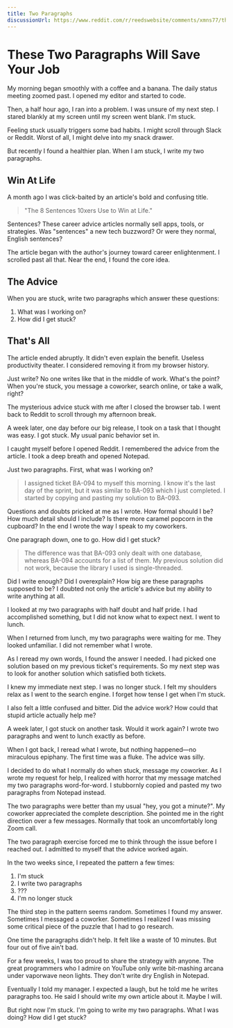 ```yaml
---
title: Two Paragraphs
discussionUrl: https://www.reddit.com/r/reedswebsite/comments/xmns77/these_two_paragraphs_will_save_your_job/
---
```


# These Two Paragraphs Will Save Your Job

My morning began smoothly with a coffee and a banana. The daily status meeting zoomed past. I opened my editor and started to code.

Then, a half hour ago, I ran into a problem. I was unsure of my next step. I stared blankly at my screen until my screen went blank. I'm stuck.

Feeling stuck usually triggers some bad habits. I might scroll through Slack or Reddit. Worst of all, I might delve into my snack drawer.

But recently I found a healthier plan. When I am stuck, I write my two paragraphs.

## Win At Life

A month ago I was click-baited by an article's bold and confusing title.

> "The 8 Sentences 10xers Use to Win at Life."

Sentences? These career advice articles normally sell apps, tools, or strategies. Was "sentences" a new tech buzzword? Or were they normal, English sentences?

The article began with the author's journey toward career enlightenment. I scrolled past all that. Near the end, I found the core idea.

## The Advice

When you are stuck, write two paragraphs which answer these questions:

1. What was I working on?
2. How did I get stuck?

## That's All

The article ended abruptly. It didn't even explain the benefit. Useless productivity theater. I considered removing it from my browser history.

Just write? No one writes like that in the middle of work. What's the point? When you're stuck, you message a coworker, search online, or take a walk, right?

The mysterious advice stuck with me after I closed the browser tab. I went back to Reddit to scroll through my afternoon break.

A week later, one day before our big release, I took on a task that I thought was easy. I got stuck. My usual panic behavior set in.

I caught myself before I opened Reddit. I remembered the advice from the article. I took a deep breath and opened Notepad.

Just two paragraphs. First, what was I working on?

> I assigned ticket BA-094 to myself this morning. I know it's the last day of the sprint, but it was similar to BA-093 which I just completed. I started by copying and pasting my solution to BA-093.

Questions and doubts pricked at me as I wrote. How formal should I be? How much detail should I include? Is there more caramel popcorn in the cupboard? In the end I wrote the way I speak to my coworkers.

One paragraph down, one to go. How did I get stuck?

> The difference was that BA-093 only dealt with one database, whereas BA-094 accounts for a list of them. My previous solution did not work, because the library I used is single-threaded.

Did I write enough? Did I overexplain? How big are these paragraphs supposed to be? I doubted not only the article's advice but my ability to write anything at all.

I looked at my two paragraphs with half doubt and half pride. I had accomplished something, but I did not know what to expect next. I went to lunch.

When I returned from lunch, my two paragraphs were waiting for me. They looked unfamiliar. I did not remember what I wrote.

As I reread my own words, I found the answer I needed. I had picked one solution based on my previous ticket's requirements. So my next step was to look for another solution which satisfied both tickets.

I knew my immediate next step. I was no longer stuck. I felt my shoulders relax as I went to the search engine. I forget how tense I get when I'm stuck.

I also felt a little confused and bitter. Did the advice work? How could that stupid article actually help me?

A week later, I got stuck on another task. Would it work again? I wrote two paragraphs and went to lunch exactly as before.

When I got back, I reread what I wrote, but nothing happened&mdash;no miraculous epiphany. The first time was a fluke. The advice was silly.

I decided to do what I normally do when stuck, message my coworker. As I wrote my request for help, I realized with horror that my message matched my two paragraphs word-for-word. I stubbornly copied and pasted my two paragraphs from Notepad instead.

The two paragraphs were better than my usual "hey, you got a minute?". My coworker appreciated the complete description. She pointed me in the right direction over a few messages. Normally that took an uncomfortably long Zoom call.

The two paragraph exercise forced me to think through the issue before I reached out. I admitted to myself that the advice worked again.

In the two weeks since, I repeated the pattern a few times:

1. I'm stuck
2. I write two paragraphs
3. ???
4. I'm no longer stuck

The third step in the pattern seems random. Sometimes I found my answer. Sometimes I messaged a coworker. Sometimes I realized I was missing some critical piece of the puzzle that I had to go research.

One time the paragraphs didn't help. It felt like a waste of 10 minutes. But four out of five ain't bad.

For a few weeks, I was too proud to share the strategy with anyone. The great programmers who I admire on YouTube only write bit-mashing arcana under vaporwave neon lights. They don't write dry English in Notepad.

Eventually I told my manager. I expected a laugh, but he told me he writes paragraphs too. He said I should write my own article about it. Maybe I will.

But right now I'm stuck. I'm going to write my two paragraphs. What I was doing? How did I get stuck?
